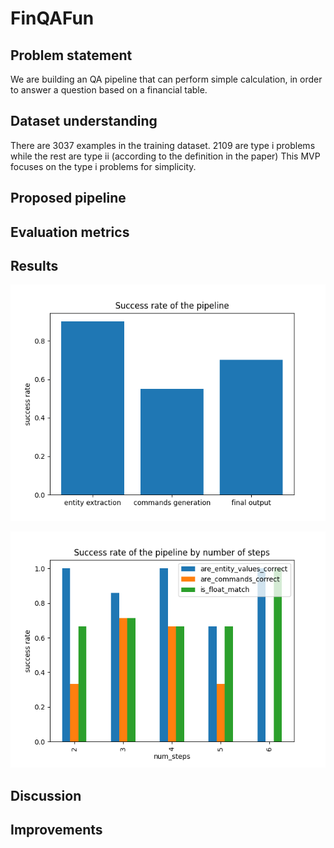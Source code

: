 # FinQAFun

## Problem statement
We are building an QA pipeline that can perform simple calculation, in order to answer a question based on a financial table. 

## Dataset understanding
There are 3037 examples in the training dataset. 2109 are type i problems while the rest are type ii (according to the definition in the paper)
This MVP focuses on the type i problems for simplicity. 

## Proposed pipeline


## Evaluation metrics


## Results

![img.png](img.png)

![img_1.png](img_1.png)


## Discussion

## Improvements
